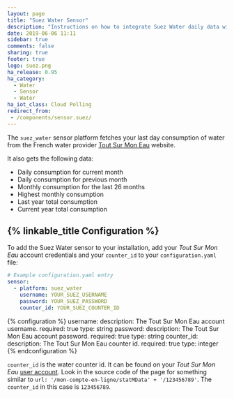 ```yaml
---
layout: page
title: "Suez Water Sensor"
description: "Instructions on how to integrate Suez Water daily data within Home Assistant."
date: 2019-06-06 11:11
sidebar: true
comments: false
sharing: true
footer: true
logo: suez.png
ha_release: 0.95
ha_category:
  - Water
  - Sensor
  - Water
ha_iot_class: Cloud Polling
redirect_from:
 - /components/sensor.suez/
---
```


The `suez_water` sensor platform fetches your last day consumption of water from the French water provider [Tout Sur Mon Eau](https://www.toutsurmoneau.fr) website.

It also gets the following data:

- Daily consumption for current month
- Daily consumption for previous month
- Monthly consumption for the last 26 months
- Highest monthly consumption
- Last year total consumption
- Current year total consumption


## {% linkable_title Configuration %}

To add the Suez Water sensor to your installation, add your _Tout Sur Mon Eau_ account credentials and your `counter_id` to your `configuration.yaml` file:

```yaml
# Example configuration.yaml entry
sensor:
  - platform: suez_water
    username: YOUR_SUEZ_USERNAME
    password: YOUR_SUEZ_PASSWORD
    counter_id: YOUR_SUEZ_COUNTER_ID
```

{% configuration %}
username:
  description: The Tout Sur Mon Eau account username.
  required: true
  type: string
password:
  description: The Tout Sur Mon Eau account password.
  required: true
  type: string
counter_id:
  description: The Tout Sur Mon Eau counter id. 
  required: true
  type: integer
{% endconfiguration %}

`counter_id` is the water counter id. It can be found on your _Tout Sur Mon Eau_ [user account](https://www.toutsurmoneau.fr/mon-compte-en-ligne/historique-de-consommation-tr). Look in the source code of the page for something similar to `url: '/mon-compte-en-ligne/statMData' + '/123456789'`. The `counter_id` in this case is `123456789`.

